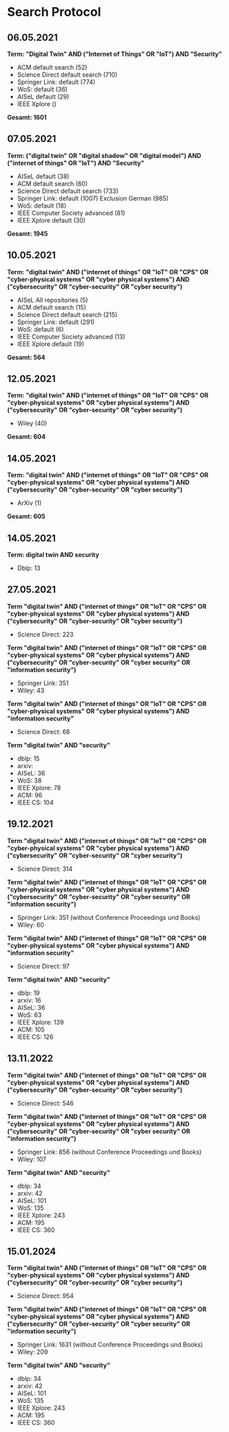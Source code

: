 # Search Protocol

## 06.05.2021

**Term:  "Digital Twin" AND ("Internet of Things" OR "IoT") AND "Security"**
- ACM default search (52)
- Science Direct default search (710)
- Springer Link: default (774)
- WoS: default (36)
- AISeL default (29)
- IEEE Xplore ()

**Gesamt: 1601**

## 07.05.2021

**Term: ("digital twin" OR "digital shadow" OR "digital model") AND ("internet of things" OR "IoT") AND "Security"**

- AISeL default (38) 
- ACM default search (60)
- Science Direct default search (733)
- Springer Link: default (1007) Exclusion German (985)
- WoS: default (18)
- IEEE Computer Society advanced (81)
- IEEE Xplore default (30)

**Gesamt: 1945**

## 10.05.2021

**Term: "digital twin" AND ("internet of things" OR "IoT" OR "CPS" OR "cyber-physical systems" OR "cyber physical systems") AND ("cybersecurity" OR "cyber-security" OR "cyber security")**

- AISeL All repositories (5)
- ACM default search (15)
- Science Direct default search (215)
- Springer Link: default (291)
- WoS: default (6)
- IEEE Computer Society advanced (13)
- IEEE Xplore default (19)

**Gesamt: 564**

## 12.05.2021

  **Term: "digital twin" AND ("internet of things" OR "IoT" OR "CPS" OR "cyber-physical systems" OR "cyber physical systems") AND ("cybersecurity" OR "cyber-security" OR "cyber security")**

 - Wiley (40)

 **Gesamt: 604**

## 14.05.2021

 **Term: "digital twin" AND ("internet of things" OR "IoT" OR "CPS" OR "cyber-physical systems" OR "cyber physical systems") AND ("cybersecurity" OR "cyber-security" OR "cyber security")**

 - ArXiv (1)

  **Gesamt: 605**

## 14.05.2021

**Term:  digital twin  AND  security**

- Dblp: 13


## 27.05.2021

**Term "digital twin" AND ("internet of things" OR "IoT" OR "CPS" OR "cyber-physical systems" OR "cyber physical systems") AND ("cybersecurity" OR "cyber-security" OR "cyber security")**

- Science Direct: 223

**Term "digital twin" AND ("internet of things" OR "IoT" OR "CPS" OR "cyber-physical systems" OR "cyber physical systems") AND ("cybersecurity" OR "cyber-security" OR "cyber security" OR "information security")**

- Springer Link: 351
- Wiley: 43

**Term "digital twin" AND ("internet of things" OR "IoT" OR "CPS" OR "cyber-physical systems" OR "cyber physical systems") AND "information security"**

- Science Direct: 68

**Term "digital twin" AND "security"**

- dblp: 15
- arxiv:
- AISeL: 36
- WoS: 38
- IEEE Xplore: 78
- ACM: 96
- IEEE CS: 104

## 19.12.2021

**Term "digital twin" AND ("internet of things" OR "IoT" OR "CPS" OR "cyber-physical systems" OR "cyber physical systems") AND ("cybersecurity" OR "cyber-security" OR "cyber security")**

- Science Direct: 314

**Term "digital twin" AND ("internet of things" OR "IoT" OR "CPS" OR "cyber-physical systems" OR "cyber physical systems") AND ("cybersecurity" OR "cyber-security" OR "cyber security" OR "information security")**

- Springer Link: 351 (without Conference Proceedings und Books)
- Wiley: 60

**Term "digital twin" AND ("internet of things" OR "IoT" OR "CPS" OR "cyber-physical systems" OR "cyber physical systems") AND "information security"**

- Science Direct: 97

**Term "digital twin" AND "security"**

- dblp: 19
- arxiv: 16
- AISeL: 36
- WoS: 63
- IEEE Xplore: 139
- ACM: 105
- IEEE CS: 126

## 13.11.2022

**Term "digital twin" AND ("internet of things" OR "IoT" OR "CPS" OR "cyber-physical systems" OR "cyber physical systems") AND ("cybersecurity" OR "cyber-security" OR "cyber security")**

- Science Direct: 546

**Term "digital twin" AND ("internet of things" OR "IoT" OR "CPS" OR "cyber-physical systems" OR "cyber physical systems") AND ("cybersecurity" OR "cyber-security" OR "cyber security" OR "information security")**

- Springer Link: 856 (without Conference Proceedings und Books)
- Wiley: 107


**Term "digital twin" AND "security"**

- dblp: 34
- arxiv: 42
- AISeL: 101
- WoS: 135
- IEEE Xplore: 243
- ACM: 195
- IEEE CS: 360


## 15.01.2024

**Term "digital twin" AND ("internet of things" OR "IoT" OR "CPS" OR "cyber-physical systems" OR "cyber physical systems") AND ("cybersecurity" OR "cyber-security" OR "cyber security")**

- Science Direct: 954

**Term "digital twin" AND ("internet of things" OR "IoT" OR "CPS" OR "cyber-physical systems" OR "cyber physical systems") AND ("cybersecurity" OR "cyber-security" OR "cyber security" OR "information security")**

- Springer Link: 1631 (without Conference Proceedings und Books)
- Wiley: 209


**Term "digital twin" AND "security"**

- dblp: 34
- arxiv: 42
- AISeL: 101
- WoS: 135
- IEEE Xplore: 243
- ACM: 195
- IEEE CS: 360
